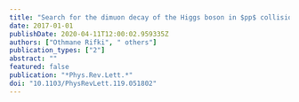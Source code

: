 ```yaml
---
title: "Search for the dimuon decay of the Higgs boson in $pp$ collisions at $sqrts$ = 13 TeV with the ATLAS detector"
date: 2017-01-01
publishDate: 2020-04-11T12:00:02.959335Z
authors: ["Othmane Rifki", " others"]
publication_types: ["2"]
abstract: ""
featured: false
publication: "*Phys.Rev.Lett.*"
doi: "10.1103/PhysRevLett.119.051802"
---
```


